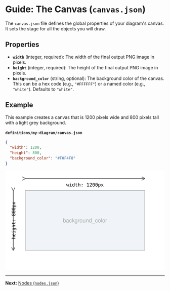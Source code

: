 # Guide: The Canvas (`canvas.json`)

The `canvas.json` file defines the global properties of your diagram's canvas. It sets the stage for all the objects you will draw.

## Properties

-   **`width`** (integer, required): The width of the final output PNG image in pixels.
-   **`height`** (integer, required): The height of the final output PNG image in pixels.
-   **`background_color`** (string, optional): The background color of the canvas. This can be a hex code (e.g., `"#FFFFFF"`) or a named color (e.g., `"white"`). Defaults to `"white"`.

## Example

This example creates a canvas that is 1200 pixels wide and 800 pixels tall with a light grey background.

**`definitions/my-diagram/canvas.json`**
```json
{
  "width": 1200,
  "height": 800,
  "background_color": "#F0F4F8"
}
```
![Canvas Example](../images/canvas_example.svg)

---
**Next:** [Nodes (`nodes.json`)](./defining-nodes.md)
